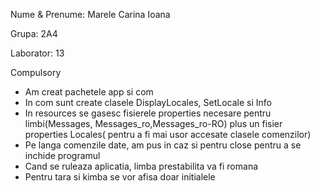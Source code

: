 Nume & Prenume: Marele Carina Ioana

Grupa: 2A4

Laborator: 13

Compulsory

  + Am creat pachetele app si com
  + In com sunt create clasele DisplayLocales, SetLocale si Info
  + In resources se gasesc fisierele properties necesare pentru limbi(Messages, Messages_ro,Messages_ro-RO) plus un fisier properties Locales( pentru a fi mai usor accesate clasele comenzilor)
  + Pe langa comenzile date, am pus in caz si pentru close pentru a se inchide programul
  + Cand se ruleaza aplicatia, limba prestabilita va fi romana
  + Pentru tara si kimba se vor afisa doar initialele

